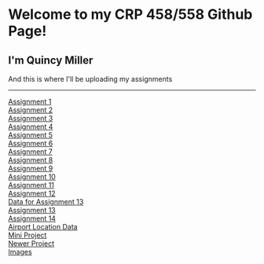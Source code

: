 # Welcome to my CRP 458/558 Github Page!
## I'm Quincy Miller
<p> And this is where I'll be uploading my assignments </p>
<hr>
<body>
  <a href="https://qmille.github.io/CRP-458/Assignment_1/index.html">Assignment 1</a>
  <br>
  <a href="https://qmille.github.io/CRP-458/Assignment 2/Q_index.html">Assignment 2</a>
  <br>
  <a href="https://qmille.github.io/CRP-458/Q3_index.html">Assignment 3</a>
  <br>
  <a href="https://qmille.github.io/CRP-458/New_index.html">Assignment 4</a>
  <br>
  <a href="https://qmille.github.io/CRP-458/Assignment_5/index_5.html">Assignment 5</a>
  <br>
  <a href="https://qmille.github.io/CRP-458/index_6.html">Assignment 6</a>
  <br>
  <a href="https://qmille.github.io/CRP-458/Assignment_7/index7.html">Assignment 7</a>
  <br>
  <a href="https://qmille.github.io/CRP-458/index8.html">Assignment 8</a>
  <br>
  <a href="https://qmille.github.io/CRP-458/index_9.html">Assignment 9</a>
  <br>
  <a href="https://qmille.github.io/CRP-458/index10.html">Assignment 10</a>
  <br>
  <a href="https://qmille.github.io/CRP-458/index_11.html">Assignment 11</a>
  <br>
  <a href="https://qmille.github.io/CRP-458/index_12.html">Assignment 12</a>
  <br>
  <a href= "https://qmille.github.io/CRP-458/Assignment_13/ok_quake_assign13.geojson">Data for Assignment 13<a/>
   <br>
   <a href= "https://qmille.github.io/CRP-458/Assignment_13/new_13index.html"> Assignment 13</a>
    <br>
    <a href= "https://qmille.github.io/CRP-458/index14.html"> Assignment 14</a>
    <br>
    <a href= "https://qmille.github.io/CRP-458/New_Airports.geojson"> Airport Location Data</a>
    <br>
    <a href= "https://qmille.github.io/CRP-458/Mini_Project_NEW/mini_proj_index_beta.html"> Mini Project</a> 
    <br>
    <a href = "https://qmille.github.io/CRP-458/Mini_Project/mini_proj_index_beta.html"> Newer Project </a>
    <br>
    <a href = "https://qmille.github.io/CRP-458/images/Airport_pin.png"> Images </a>
  </body>

